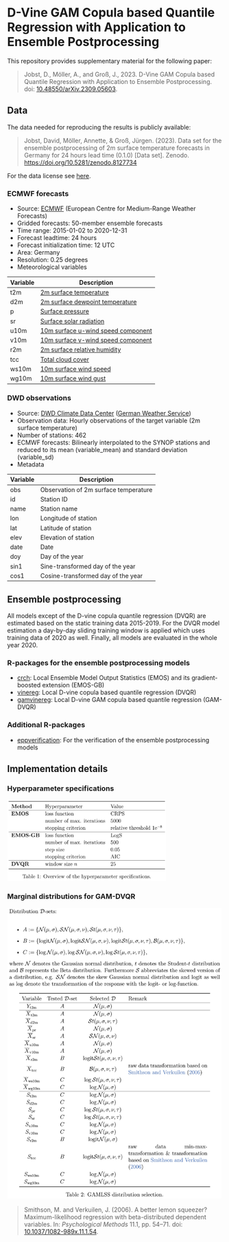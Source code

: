 
# D-Vine GAM Copula based Quantile Regression with Application to Ensemble Postprocessing

This repository provides supplementary material for the following paper:

> Jobst, D., Möller, A., and Groß, J., 2023. D-Vine GAM Copula based
> Quantile Regression with Application to Ensemble Postprocessing. doi:
> [10.48550/arXiv.2309.05603](https://arxiv.org/abs/2309.05603).

## Data

The data needed for reproducing the results is publicly available:

> Jobst, David, Möller, Annette, & Groß, Jürgen. (2023). Data set for
> the ensemble postprocessing of 2m surface temperature forecasts in
> Germany for 24 hours lead time (0.1.0) \[Data set\]. Zenodo.
> <https://doi.org/10.5281/zenodo.8127734>

For the data license see
[here](https://github.com/jobstdavid/paper_gamvinereg/DATA_LICENSE).

### ECMWF forecasts

-   Source: [ECMWF](https://www.ecmwf.int) (European Centre for
    Medium-Range Weather Forecasts)
-   Gridded forecasts: 50-member ensemble forecasts
-   Time range: 2015-01-02 to 2020-12-31
-   Forecast leadtime: 24 hours
-   Forecast initialization time: 12 UTC
-   Area: Germany
-   Resolution: 0.25 degrees
-   Meteorological variables

| Variable | Description                                                                                         |
|----------|-----------------------------------------------------------------------------------------------------|
| t2m      | [2m surface temperature](https://codes.ecmwf.int/grib/param-db/?id=167)                             |
| d2m      | [2m surface dewpoint temperature](https://codes.ecmwf.int/grib/param-db/?id=168)                    |
| p        | [Surface pressure](https://codes.ecmwf.int/grib/param-db/?id=134)                                   |
| sr       | [Surface solar radiation](https://codes.ecmwf.int/grib/param-db/?id=176)                            |
| u10m     | [10m surface u-wind speed component](https://codes.ecmwf.int/grib/param-db/?id=165)                 |
| v10m     | [10m surface v-wind speed component](https://codes.ecmwf.int/grib/param-db/?id=166)                 |
| r2m      | [2m surface relative humidity](https://doi.org/10.1175/1520-0450(1996)035%3C0601:IMFAOS%3E2.0.CO;2) |
| tcc      | [Total cloud cover](https://codes.ecmwf.int/grib/param-db/?id=164)                                  |
| ws10m    | [10m surface wind speed](https://confluence.ecmwf.int/pages/viewpage.action?pageId=133262398)       |
| wg10m    | [10m surface wind gust](https://codes.ecmwf.int/grib/param-db/?id=49)                               |

### DWD observations

-   Source: [DWD Climate Data
    Center](https://opendata.dwd.de/climate_environment/CDC/observations_germany/climate/hourly/air_temperature/historical/BESCHREIBUNG_obsgermany_climate_hourly_tu_historical_de.pdf)
    ([German Weather Service](https://www.dwd.de))
-   Observation data: Hourly observations of the target variable (2m
    surface temperature)
-   Number of stations: 462
-   ECMWF forecasts: Bilinearly interpolated to the SYNOP stations and
    reduced to its mean (variable\_mean) and standard deviation
    (variable\_sd)
-   Metadata

| Variable | Description                           |
|----------|---------------------------------------|
| obs      | Observation of 2m surface temperature |
| id       | Station ID                            |
| name     | Station name                          |
| lon      | Longitude of station                  |
| lat      | Latitude of station                   |
| elev     | Elevation of station                  |
| date     | Date                                  |
| doy      | Day of the year                       |
| sin1     | Sine-transformed day of the year      |
| cos1     | Cosine-transformed day of the year    |

## Ensemble postprocessing

All models except of the D-vine copula quantile regression (DVQR) are
estimated based on the static training data 2015-2019. For the DVQR
model estimation a day-by-day sliding training window is applied which
uses training data of 2020 as well. Finally, all models are evaluated in
the whole year 2020.

### R-packages for the ensemble postprocessing models

-   [crch](https://cran.r-project.org/web/packages/crch/index.html):
    Local Ensemble Model Output Statistics (EMOS) and its
    gradient-boosted extension (EMOS-GB)
-   [vinereg](https://cran.r-project.org/web/packages/vinereg/index.html):
    Local D-vine copula based quantile regression (DVQR)
-   [gamvinereg](https://github.com/jobstdavid/gamvinereg): Local D-vine
    GAM copula based quantile regression (GAM-DVQR)

### Additional R-packages

-   [eppverification](https://github.com/jobstdavid/eppverification):
    For the verification of the ensemble postprocessing models

## Implementation details

### Hyperparameter specifications

<img src="figures/tab1.jpg" width="370">

### Marginal distributions for GAM-DVQR

<img src="figures/tab2.jpg" width="500">

> Smithson, M. and Verkuilen, J. (2006). A better lemon squeezer?
> Maximum-likelihood regression with beta-distributed dependent
> variables. In: *Psychological Methods* 11.1, pp. 54–71. doi:
> [10.1037/1082-989x.11.1.54](http://doi.org/10.1037/1082-989x.11.1.54).
